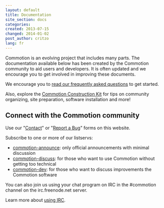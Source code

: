 ```yaml
---
layout: default
title: Documentation
site_section: docs
categories: 
created: 2013-07-15
changed: 2014-01-02
post_author: critzo
lang: fr
---
```

  <p>Commotion is an evolving project that includes many parts. The documentation available below has been created by the Commotion community to aid users and developers. It is often updated and we encourage you to get involved in improving these documents.</p>

<p>We encourage you to <a href="/about/faq">read our frequently asked questions</a> to get started.</p>

<p>Also, explore the <a href="/docs/cck">Commotion Construction Kit</a> for tips on community organizing, site preparation, software installation and more!</p>

<div id="connect">
<h2>Connect with the Commotion community</h2>

<p>Use our "<a href="/contact">Contact</a>" or "<a href="/report">Report a Bug</a>" forms on this website.</p>

<p>Subscribe to one or more of our listservs:</p>

<ul>
	<li><a href="https://lists.chambana.net/mailman/listinfo/commotion-announce">commotion-announce</a>: only official announcements with minimal discussion</li>
	<li><a href="https://lists.chambana.net/mailman/listinfo/commotion-discuss">commotion-discuss</a>: for those who want to use Commotion without getting too technical</li>
	<li><a href="https://lists.chambana.net/mailman/listinfo/commotion-dev">commotion-dev</a>: for those who want to discuss improvements the Commotion software</li>
</ul>

<p>You can also join us using your chat program on IRC in the #commotion channel on the irc.freenode.net server.</p>

<p>Learn more about <a href="http://freenode.net/using_the_network.shtml" target="_blank">using IRC</a>.</p>
</div>
 
